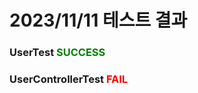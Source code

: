 # 2023/11/11 테스트 결과
### UserTest <span style="color:green">SUCCESS</span>
### UserControllerTest  <span style="color:red">FAIL</span>